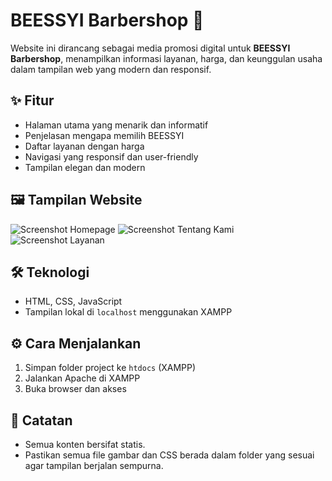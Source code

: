 # BEESSYI Barbershop 💈

Website ini dirancang sebagai media promosi digital untuk **BEESSYI Barbershop**, menampilkan informasi layanan, harga, dan keunggulan usaha dalam tampilan web yang modern dan responsif.


## ✨ Fitur

- Halaman utama yang menarik dan informatif
- Penjelasan mengapa memilih BEESSYI
- Daftar layanan dengan harga
- Navigasi yang responsif dan user-friendly
- Tampilan elegan dan modern

## 🖼️ Tampilan Website

![Screenshot Homepage](Screenshot%202025-06-30%20220006.png)
![Screenshot Tentang Kami](Screenshot%202025-06-30%20220021.png)
![Screenshot Layanan](Screenshot%202025-06-30%20220038.png)

## 🛠️ Teknologi

- HTML, CSS, JavaScript
- Tampilan lokal di `localhost` menggunakan XAMPP

## ⚙️ Cara Menjalankan

1. Simpan folder project ke `htdocs` (XAMPP)
2. Jalankan Apache di XAMPP
3. Buka browser dan akses


## 📌 Catatan

- Semua konten bersifat statis.
- Pastikan semua file gambar dan CSS berada dalam folder yang sesuai agar tampilan berjalan sempurna.


